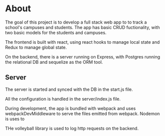 # About

The goal of this project is to develop a full stack web app to to track a school's campuses and students. The app has basic CRUD fuctionality, with two basic models for the students and campuses.

The frontend is built with react, using react hooks to manage local state and Redux to manage global state.

On the backend, there is a server running on Express, with Postgres running the relational DB and sequelize as the ORM tool.

## Server

The server is started and synced with the DB in the start.js file.

All the configuration is handled in the server/index.js file.

During development, the app is bundled with webpack and uses webpackDevMiddleware to serve the files emitted from webpack. Nodemon is uses to

THe volleyball library is used to log http requests on the backend.
